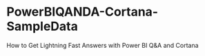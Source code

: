 # PowerBIQANDA-Cortana-SampleData
How to Get Lightning Fast Answers with Power BI Q&amp;A and Cortana
